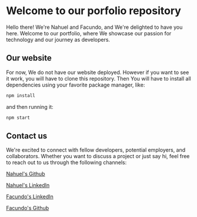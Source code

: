 # Welcome to our porfolio repository
Hello there! We're Nahuel and Facundo, and We're delighted to have you here. Welcome to our portfolio, where We showcase our passion for technology and our journey as developers.

## Our website
For now, We do not have our website deployed. However if you want to see it work, you will have to clone this repository. Then You will have to install all dependencies using your favorite package manager, like:
```bash
npm install
```
and then running it:
```bash
npm start
```

## Contact us
We're excited to connect with fellow developers, potential employers, and collaborators. Whether you want to discuss a project or just say hi, feel free to reach out to us through the following channels:

[Nahuel's Github](https://github.com/NahuelLescano "Personal Github profile")

[Nahuel's LinkedIn](https://www.linkedin.com/in/nahuel-lescano-906a2618b/ "LinkedIn profile")

[Facundo's LinkedIn](https://www.linkedin.com/in/facundo-aylan-582b52257/ "LinkedIn profile")

[Facundo's Github](https://github.com/FacundoAylan "Personal Github profile")